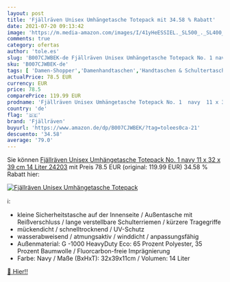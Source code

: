 ```yaml
---
layout: post
title: 'Fjällräven Unisex Umhängetasche Totepack mit 34.58 % Rabatt'
date: 2021-07-20 09:13:42
image: 'https://m.media-amazon.com/images/I/41yHeESSIEL._SL500_._SL400_.jpg'
comments: true
category: ofertas
author: 'tole.es'
slug: 'B007CJWBEK-de Fjällräven Unisex Umhängetasche Totepack No. 1 navy 11 x...'
sku: 'B007CJWBEK-de'
tags: [ 'Damen-Shopper','Damenhandtaschen','Handtaschen & Schultertaschen','Schuhe & Handtaschen','Schuhe, Handtaschen & Accessoires','fjällräven', ]
actualPrice: 78.5 EUR
currency: EUR
price: 78.5
comparePrice: 119.99 EUR
prodname: 'Fjällräven Unisex Umhängetasche Totepack No. 1  navy  11 x 32 x 39 cm  14 Liter  24203'
country: 'de'
flag: '🇩🇪'
brand: 'Fjällräven'
buyurl: 'https://www.amazon.de/dp/B007CJWBEK/?tag=tolees0ca-21'
descuento: '34.58'
average: '79.0'
---
```


Sie können [Fjällräven Unisex Umhängetasche Totepack No. 1  navy  11 x 32 x 39 cm  14 Liter  24203](https://www.amazon.de/dp/B007CJWBEK/?tag=tolees0ca-21) mit Preis 78.5 EUR (original: 119.99 EUR) 34.58 % Rabatt hier:

[![Fjällräven Unisex Umhängetasche Totepack](https://m.media-amazon.com/images/I/41yHeESSIEL._SL500_._SL400_.jpg)](https://www.amazon.de/dp/B007CJWBEK/?tag=tolees0ca-21)

ℹ️:

- kleine Sicherheitstasche auf der Innenseite / Außentasche mit Reißverschluss / lange verstellbare Schulterriemen / kürzere Tragegriffe
- mückendicht / schnelltrocknend / UV-Schutz
- wasserabweisend / atmungsaktiv / winddicht / anpassungsfähig
- Außenmaterial: G -1000 HeavyDuty Eco: 65 Prozent Polyester, 35 Prozent Baumwolle / Fluorcarbon-freie Imprägnierung
- Farbe: Navy / Maße (BxHxT): 32x39x11cm / Volumen: 14 Liter

[🛒 Hier!!](https://www.amazon.de/dp/B007CJWBEK/?tag=tolees0ca-21)
